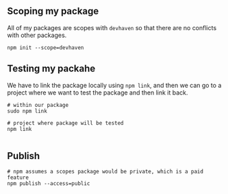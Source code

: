 ## Scoping my package

All of my packages are scopes with `devhaven` so that there are no conflicts with other packages.

```
npm init --scope=devhaven
```

## Testing my packahe

We have to link the package locally using `npm link`, and then we can go to a project where we want to test the package and then link it back.

```shell
# within our package
sudo npm link

# project where package will be tested
npm link


```

## Publish

```shell
# npm assumes a scopes package would be private, which is a paid feature
npm publish --access=public
```
